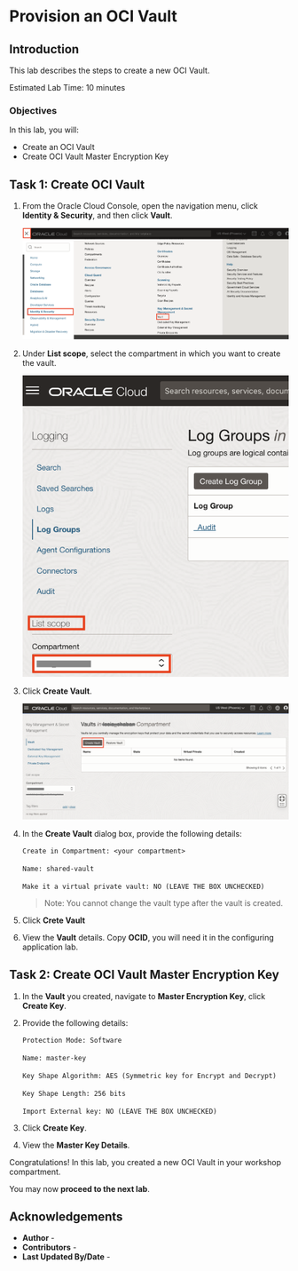 # Provision an OCI Vault

## Introduction

This lab describes the steps to create a new OCI Vault.

Estimated Lab Time: 10 minutes

### Objectives

In this lab, you will:

* Create an OCI Vault
* Create OCI Vault Master Encryption Key

## Task 1: Create OCI Vault

1. From the Oracle Cloud Console, open the navigation menu, click **Identity & Security**, and then click **Vault**.

   ![Vault menu](images/vault-menu.png)

2. Under **List scope**, select the compartment in which you want to create the vault.

   ![Select Compartment Button](images/select-compartment-button.jpg)

3. Click **Create Vault**.

   ![Create Vault Button](images/create-vault-button.png)

4. In the **Create Vault** dialog box, provide the following details:

      ```
      Create in Compartment: <your compartment>

      Name: shared-vault

      Make it a virtual private vault: NO (LEAVE THE BOX UNCHECKED)
      ```

      >Note: You cannot change the vault type after the vault is created.

5. Click **Crete Vault**

6. View the **Vault** details. Copy **OCID**, you will need it in the configuring application lab.

## Task 2: Create OCI Vault Master Encryption Key

1. In the **Vault** you created, navigate to **Master Encryption Key**, click **Create Key**.

2. Provide the following details:

      ```text
      Protection Mode: Software

      Name: master-key

      Key Shape Algorithm: AES (Symmetric key for Encrypt and Decrypt)

      Key Shape Length: 256 bits

      Import External key: NO (LEAVE THE BOX UNCHECKED)
      ```

3. Click **Create Key**.

4. View the **Master Key Details**.

Congratulations! In this lab, you created a new OCI Vault in your workshop compartment.

You may now **proceed to the next lab**.

## Acknowledgements

* **Author** - [](var:author)
* **Contributors** - [](var:contributors)
* **Last Updated By/Date** - [](var:last_updated)
